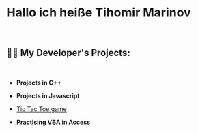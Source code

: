 <h1>Hallo ich heiße Tihomir Marinov</h1> <br>


<h2>👨‍💻 My Developer's Projects:</h2>  <br>

- <b>Projects in C++</b>   <br>
 
- <b>Projects in Javascript</b> <br>
 - [Tic Tac Toe game](https://github.com/TihomirMarinov21/TihomirMarinov21/blob/main/toDoList.cpp)
- <b>Practising VBA in Access</b> <br>
